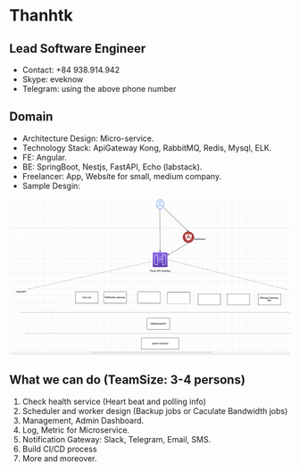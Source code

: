# Thanhtk

## Lead Software Engineer
 * Contact: +84 938.914.942
 * Skype: eveknow
 * Telegram: using the above phone number



## Domain

* Architecture Design: Micro-service.
* Technology Stack: ApiGateway Kong, RabbitMQ, Redis, Mysql, ELK.
* FE: Angular.
* BE: SpringBoot, Nestjs, FastAPI, Echo (labstack).
* Freelancer: App, Website for small, medium company.
* Sample Desgin:

![alt text](https://github.com/eveknow/me/blob/main/SampleDesign.png?raw=true)


## What we can do (TeamSize: 3-4 persons)

1. Check health service (Heart beat and polling info)
2. Scheduler and worker design (Backup jobs or Caculate Bandwidth jobs)
3. Management, Admin Dashboard.
4. Log, Metric for Microservice.
5. Notification Gateway: Slack, Telegram, Email, SMS.
6. Build CI/CD process
7. More and moreover.

